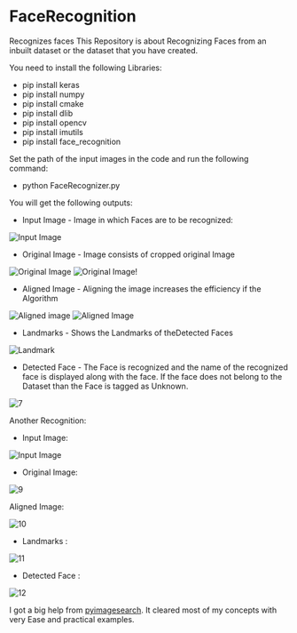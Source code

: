 # FaceRecognition
Recognizes faces
This Repository is about Recognizing Faces from an inbuilt dataset or the dataset that you have created. 

You need to install the following Libraries:
* pip install keras
* pip install numpy
* pip install cmake
* pip install dlib
* pip install opencv
* pip install imutils
* pip install face_recognition

Set the path of the input images in the code and run the following command:
* python FaceRecognizer.py<br/>

You will get the following outputs:

* Input Image - Image in which Faces are to be recognized:

![Input Image](https://user-images.githubusercontent.com/25060937/43034709-54d27858-8cff-11e8-8247-2a92cc6e4119.PNG)

* Original Image - Image consists of cropped original Image

![Original Image](https://user-images.githubusercontent.com/25060937/43034712-6430b9cc-8cff-11e8-87f6-3a8926a46570.PNG)     ![Original Image](https://user-images.githubusercontent.com/25060937/43034730-a0e970fc-8cff-11e8-8cf4-0c137d9cc445.PNG)!

* Aligned Image - Aligning the image increases the efficiency if the Algorithm

![Aligned image](https://user-images.githubusercontent.com/25060937/43034725-940c2d52-8cff-11e8-9c83-803d93966a1e.PNG)     ![Aligned Image](https://user-images.githubusercontent.com/25060937/43034732-a36fade6-8cff-11e8-885e-6a2a84fe8ebc.PNG)

* Landmarks - Shows the Landmarks of theDetected Faces

![Landmark](https://user-images.githubusercontent.com/25060937/43034737-b3bf7866-8cff-11e8-9f0c-7be8f4071ddb.PNG)

* Detected Face - The Face is recognized and the name of the recognized face is displayed along with the face. If the face does not belong to the Dataset than the Face is tagged as Unknown.

![7](https://user-images.githubusercontent.com/25060937/43034739-b58304f6-8cff-11e8-8e93-68cae1883b30.PNG)

Another Recognition:

* Input Image:

![Input Image](https://user-images.githubusercontent.com/25060937/43034745-d6b98ece-8cff-11e8-99a5-ee06cc01447c.PNG)

* Original Image:                             

![9](https://user-images.githubusercontent.com/25060937/43034746-d7ec80ee-8cff-11e8-99f3-d2fbc9b0d408.PNG)          

Aligned Image:

![10](https://user-images.githubusercontent.com/25060937/43034747-d9125926-8cff-11e8-81df-5661d1a4ead1.PNG)

* Landmarks :

![11](https://user-images.githubusercontent.com/25060937/43034748-da4a4100-8cff-11e8-8b59-76cc7803e080.PNG)

* Detected Face :

![12](https://user-images.githubusercontent.com/25060937/43034749-dba060ca-8cff-11e8-8f90-2dc4765f586c.PNG)





I got a big help from [pyimagesearch](https://www.pyimagesearch.com/pyimagesearch-gurus/). It cleared most of my concepts with very Ease and practical examples.
